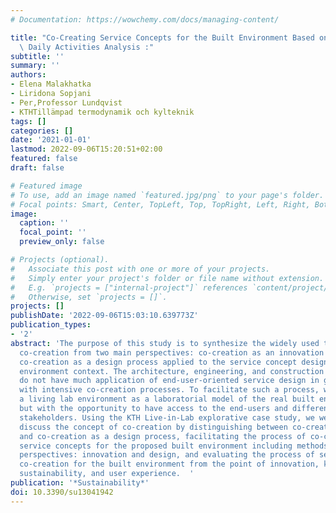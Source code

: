 ```yaml
---
# Documentation: https://wowchemy.com/docs/managing-content/

title: "Co-Creating Service Concepts for the Built Environment Based on the End-User's\
  \ Daily Activities Analysis :"
subtitle: ''
summary: ''
authors:
- Elena Malakhatka
- Liridona Sopjani
- Per,Professor Lundqvist
- KTHTillämpad termodynamik och kylteknik
tags: []
categories: []
date: '2021-01-01'
lastmod: 2022-09-06T15:20:51+02:00
featured: false
draft: false

# Featured image
# To use, add an image named `featured.jpg/png` to your page's folder.
# Focal points: Smart, Center, TopLeft, Top, TopRight, Left, Right, BottomLeft, Bottom, BottomRight.
image:
  caption: ''
  focal_point: ''
  preview_only: false

# Projects (optional).
#   Associate this post with one or more of your projects.
#   Simply enter your project's folder or file name without extension.
#   E.g. `projects = ["internal-project"]` references `content/project/deep-learning/index.md`.
#   Otherwise, set `projects = []`.
projects: []
publishDate: '2022-09-06T15:03:10.639773Z'
publication_types:
- '2'
abstract: 'The purpose of this study is to synthesize the widely used theories about
  co-creation from two main perspectives: co-creation as an innovation process and
  co-creation as a design process applied to the service concept design in the built
  environment context. The architecture, engineering, and construction (AEC) industry
  do not have much application of end-user-oriented service design in general, especially
  with intensive co-creation processes. To facilitate such a process, we are using
  a living lab environment as a laboratorial model of the real built environment,
  but with the opportunity to have access to the end-users and different types of
  stakeholders. Using the KTH Live-in-Lab explorative case study, we were able to
  discuss the concept of co-creation by distinguishing between co-creation as innovation
  and co-creation as a design process, facilitating the process of co-creation of
  service concepts for the proposed built environment including methods from both
  perspectives: innovation and design, and evaluating the process of service concepts
  co-creation for the built environment from the point of innovation, knowledge transfer,
  sustainability, and user experience.  '
publication: '*Sustainability*'
doi: 10.3390/su13041942
---
```

